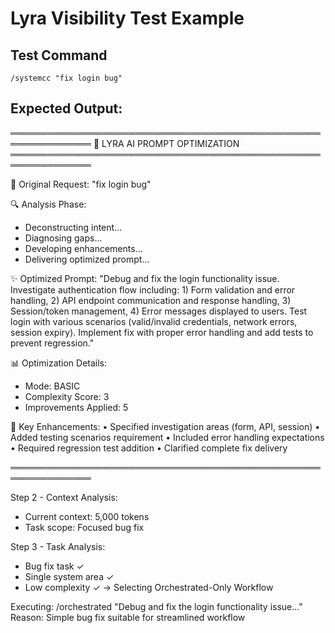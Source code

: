 # Lyra Visibility Test Example

## Test Command
`/systemcc "fix login bug"`

## Expected Output:

═══════════════════════════════════════════════════════════════
🎯 LYRA AI PROMPT OPTIMIZATION
═══════════════════════════════════════════════════════════════

📝 Original Request:
"fix login bug"

🔍 Analysis Phase:
- Deconstructing intent...
- Diagnosing gaps...
- Developing enhancements...
- Delivering optimized prompt...

✨ Optimized Prompt:
"Debug and fix the login functionality issue. Investigate authentication flow including: 1) Form validation and error handling, 2) API endpoint communication and response handling, 3) Session/token management, 4) Error messages displayed to users. Test login with various scenarios (valid/invalid credentials, network errors, session expiry). Implement fix with proper error handling and add tests to prevent regression."

📊 Optimization Details:
- Mode: BASIC
- Complexity Score: 3
- Improvements Applied: 5

🔧 Key Enhancements:
• Specified investigation areas (form, API, session)
• Added testing scenarios requirement
• Included error handling expectations
• Required regression test addition
• Clarified complete fix delivery

═══════════════════════════════════════════════════════════════

Step 2 - Context Analysis:
- Current context: 5,000 tokens
- Task scope: Focused bug fix

Step 3 - Task Analysis:
- Bug fix task ✓
- Single system area ✓
- Low complexity ✓
→ Selecting Orchestrated-Only Workflow

Executing: /orchestrated "Debug and fix the login functionality issue..."
Reason: Simple bug fix suitable for streamlined workflow